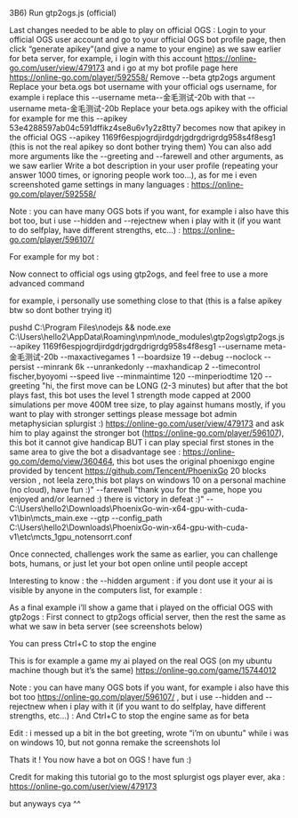 3B6) Run gtp2ogs.js (official)

Last changes needed to be able to play on official OGS : 
Login to your official OGS user account and go to your official OGS bot profile page, then click “generate apikey”(and give a name to your engine) as we saw earlier for beta server, for example, i login with this account https://online-go.com/user/view/479173 and i go at my bot profile page here https://online-go.com/player/592558/ 
Remove  --beta gtp2ogs argument
Replace your beta.ogs bot username with your official ogs username, for example i replace this --username meta--金毛测试-20b with that --username meta-金毛测试-20b
Replace your beta.ogs apikey with the official  for example for me this --apikey 53e4288597ab04c591dffikz4se8u6v1y2z8tty7 becomes now that apikey in the official OGS --apikey 1169f6espjogrdjirdgdrjgdrgdrigrdg958s4f8esg1 (this is not the real apikey so dont bother trying them)
You can also add more arguments like the --greeting and --farewell and other arguments, as we saw earlier
Write a bot description in your user profile (repeating your answer 1000 times, or ignoring people work too…), as for me i even screenshoted game settings in many languages : https://online-go.com/player/592558/ 

Note : you can have many OGS bots if you want, for example i also have this bot too, but i use --hidden and --rejectnew when i play with it (if you want to do selfplay, have different strengths, etc…) : https://online-go.com/player/596107/ 

For example for my bot : 



Now connect to official ogs using gtp2ogs, and feel free to use a more advanced command

for example, i personally use something close to that (this is a false apikey btw so dont bother trying it)

pushd C:\Program Files\nodejs && node.exe C:\Users\hello2\AppData\Roaming\npm\node_modules\gtp2ogs\gtp2ogs.js --apikey 1169f6espjogrdjirdgdrjgdrgdrigrdg958s4f8esg1 --username meta-金毛测试-20b --maxactivegames 1 --boardsize 19 --debug --noclock --persist --minrank 6k --unrankedonly --maxhandicap 2 --timecontrol fischer,byoyomi --speed live --minmaintime 120 --minperiodtime 120 --greeting "hi, the first move can be LONG (2-3 minutes) but after that the bot plays fast, this bot uses the level 1 strength mode capped at 2000 simulations per move 400M tree size, to play against humans mostly, if you want to play with stronger settings please message bot admin metaphysician splurgist :) https://online-go.com/user/view/479173 and ask him to play against the stronger bot (https://online-go.com/player/596107), this bot it cannot give handicap BUT i can play special first stones in the same area to give the bot a disadvantage see : https://online-go.com/demo/view/360464, this bot uses the original phoenixgo engine provided by tencent https://github.com/Tencent/PhoenixGo 20 blocks version , not leela zero,this bot plays on windows 10 on a personal machine (no cloud), have fun :)" --farewell "thank you for the game, hope you enjoyed and/or learned :) there is victory in defeat :)" -- C:\Users\hello2\Downloads\PhoenixGo-win-x64-gpu-with-cuda-v1\bin\mcts_main.exe --gtp --config_path C:\Users\hello2\Downloads\PhoenixGo-win-x64-gpu-with-cuda-v1\etc\mcts_1gpu_notensorrt.conf 




Once connected, challenges work the same as earlier, you can challenge bots, humans, or just let your bot open online until people accept

Interesting to know : 
the --hidden argument : if you dont use it your ai is visible by anyone in the computers list, for example :



As a final example i’ll show a game that i played on the official OGS with gtp2ogs :
First connect to gtp2ogs official server, then the rest the same as what we saw in beta server
(see screenshots below)


You can press Ctrl+C to stop the engine


This is for example a game my ai played on the real OGS (on my ubuntu machine though but it’s the same) 
https://online-go.com/game/15744012 



Note : you can have many OGS bots if you want, for example i also have this bot too https://online-go.com/player/596107/ , but i use --hidden and --rejectnew when i play with it (if you want to do selfplay, have different strengths, etc…) : 
And Ctrl+C to stop the engine same as for beta

Edit : i messed up a bit in the bot greeting, wrote “i’m on ubuntu” while i was on windows 10, but not gonna remake the screenshots lol

Thats it !
You now have a bot on OGS !
have fun :)




Credit for making this tutorial go to the most splurgist ogs player ever, aka :
https://online-go.com/user/view/479173 

but anyways cya ^^
